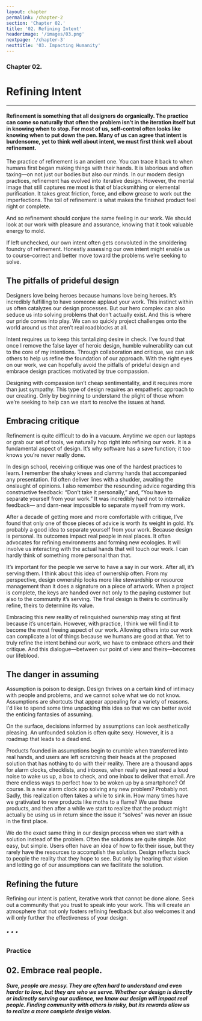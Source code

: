 ```yaml
---
layout: chapter
permalink: /chapter-2
section: 'Chapter 02.'
title: '02. Refining Intent'
headerimage: '/images/03.png'
nextpage: '/chapter-3'
nexttitle: '03. Impacting Humanity'
---
```


### Chapter 02.
# Refining Intent

---

#### Refinement is something that all designers do organically. The practice can come so naturally that often the problem isn’t in the iteration itself but in knowing when to stop. For most of us, self-control often looks like knowing when to put down the pen. Many of us can agree that intent is burdensome, yet to think well about intent, we must first think well about  refinement. 

<span class="firstcharacter">T</span>he practice of refinement is an ancient one. You can trace it back to when humans first began making things with their hands. It is laborious and often taxing—on not just our bodies but also our minds. In our modern design practices, refinement has evolved into iterative design. However, the mental image that still captures me most is that of blacksmithing or elemental purification. It takes great friction, force, and elbow grease to work out the imperfections. The toil of refinement is what makes the finished product feel right or complete.

And so refinement should conjure the same feeling in our work. We should look at our work with pleasure and assurance, knowing that it took valuable energy to mold.

If left unchecked, our own intent often gets convoluted in the smoldering foundry of refinement. Honestly assessing our own intent might enable us to course-correct and better move toward the problems we’re seeking to solve.


## The pitfalls of prideful design

Designers love being heroes because humans love being heroes. It’s incredibly fulfilling to have someone applaud your work. This instinct within us often catalyzes our design processes. But our hero complex can also seduce us into solving problems that don’t actually exist. And this is where our pride comes into play. We can so quickly project challenges onto the world around us that aren’t real roadblocks at all. 

Intent requires us to keep this tantalizing desire in check. I’ve found that once I remove the false layer of heroic design, humble vulnerability can cut to the core of my intentions. Through collaboration and critique, we can ask others to help us refine the foundation of our approach. With the right eyes on our work, we can hopefully avoid the pitfalls of prideful design and embrace design practices motivated by true compassion. 

Designing with compassion isn’t cheap sentimentality, and it requires more than just sympathy. This type of design requires an empathetic approach to our creating. Only by beginning to understand the plight of those whom we’re seeking to help can we start to resolve the issues at hand.


## Embracing critique

Refinement is quite difficult to do in a vacuum. Anytime we open our laptops or grab our set of tools, we naturally hop right into refining our work. It is a fundamental aspect of design. It’s why software has a save function; it too knows you’re never really done. 

In design school, receiving critique was one of the hardest practices to learn. I remember the shaky knees and clammy hands that accompanied any presentation. I’d often deliver lines with a shudder, awaiting the onslaught of opinions. I also remember the resounding advice regarding this constructive feedback: “Don’t take it personally,” and, “You have to separate yourself from your work.” It was incredibly hard not to internalize feedback— and darn-near impossible to separate myself from my work. 

After a decade of getting more and more comfortable with critique, I’ve found that only one of those pieces of advice is worth its weight in gold. It’s probably a good idea to separate yourself from your work. Because design is personal. Its outcomes impact real people in real places. It often advocates for refining environments and forming new ecologies. It will involve us interacting with the actual hands that will touch our work. I can hardly think of something more personal than that.

It’s important for the people we serve to have a say in our work. After all, it’s serving them. I think about this idea of ownership often. From my perspective, design ownership looks more like stewardship or resource management than it does a signature on a piece of artwork. When a project is complete, the keys are handed over not only to the paying customer but also to the community it’s serving. The final design is theirs to continually refine, theirs to determine its value. 

Embracing this new reality of relinquished ownership may sting at first because it’s uncertain. However, with practice, I think we will find it to become the most freeing aspect of our work. Allowing others into our work can complicate a lot of things because we humans are good at that. Yet to truly refine the intent behind our work, we have to embrace others and their critique. And this dialogue—between our point of view and theirs—becomes our lifeblood. 


## The danger in assuming

Assumption is poison to design. Design thrives on a certain kind of intimacy with people and problems, and we cannot solve what we do not know. Assumptions are shortcuts that appear appealing for a variety of reasons. I'd like to spend some time unpacking this idea so that we can better avoid the enticing fantasies of assuming.

On the surface, decisions informed by assumptions can look aesthetically pleasing. An unfounded solution is often quite sexy. However, it is a roadmap that leads to a dead end. 

Products founded in assumptions begin to crumble when transferred into real hands, and users are left scratching their heads at the proposed solution that has nothing to do with their reality. There are a thousand apps for alarm clocks, checklists, and inboxes, when really we just need a loud noise to wake us up, a box to check, and one inbox to deliver that email. Are there endless ways to perfect how to be woken up by a smartphone? Of course. Is a new alarm clock app solving any new problem? Probably not. Sadly, this realization often takes a while to sink in. How many times have we grativated to new products like moths to a flame? We use these products, and then after a while we start to realize that the product might actually be using us in return since the issue it “solves” was never an issue in the first place.

We do the exact same thing in our design process when we start with a solution instead of the problem. Often the solutions are quite simple. Not easy, but simple. Users often have an idea of how to fix their issue, but they rarely have the resources to accomplish the solution. Design reflects back to people the reality that they hope to see. But only by hearing that vision and letting go of our assumptions can we facilitate the solution.


## Refining the future

Refining our intent is patient, iterative work that cannot be done alone. Seek out a community that you trust to speak into your work. This will create an atmosphere that not only fosters refining feedback but also welcomes it and will only further the effectiveness of your design.


###### • • •

### Practice

## 02. Embrace real people.
##### Sure, people are messy. They are often hard to understand and even harder to love, but they are who we serve. Whether our design is directly or indirectly serving our audience, we know our design will impact real people. Finding community with others is risky, but its rewards allow us to realize a more complete design vision.




